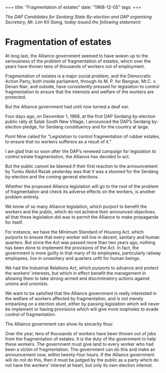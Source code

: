 +++ 
title: "Fragmentation of estates"
date: "1968-12-05"
tags:
+++

_The DAP Candidates for Serdang State By-election and DAP organising Secretary, Mr. Lim Kit Siang, today issued the following statement:_

# Fragmentation of estates

At long last, the Alliance government seemed to have woken up to the seriousness of the problem of fragmentation of estates, which over the years have thrown tens of thousands of workers out of employment.

Fragmentation of estates is a major social problem, and the Democratic Action Party, both inside parliament, through its M. P. for Bangsar, Mr.C. v. Devan Nair, and outside, have consistently pressed for legislation to control fragmentation to ensure that the interests and welfare of the workers are protected.</u>

But the Alliance government had until now turned a deaf ear. 

Four days ago, on December 1, 1968, at the first DAP Serdang by-election public rally at Salak South New Village, I announced the DAP’s Serdang by-election pledge, for Serdang constituency and for the country at large.

Point Nine called for “Legislation to control fragmentation of rubber estates, to ensure that no workers sufferers as a result of it.”

I am glad that so soon after the DAP’s renewed campaign for legislation to control estate fragmentation, the Alliance has decided to act.

But the public cannot be blamed if their first reaction to the announcement by Tunku Abdul Razak yesterday was that it was a stunned for the Serdang by-election and the coming general elections.

Whether the proposed Alliance legislation will go to the root of the problem of fragmentation and check its adverse effects on the workers, is another problem entirely.

We know of so many Alliance legislation, which purport to benefit the workers and the public, which do not achieve their announced objectives.  all that these legislation did was to permit the Alliance to make propaganda for itself.

For instance, we have the Minimum Standard of Housing Act, which purports to ensure that every worker will live in decent, sanitary and human quarters.  But since the Act was passed more than two years ago, nothing has been done to implement the provisions of the Act.  In fact, the government is more guilty in that many of its employees, particularly railway employees, live in unsanitary and quarters unfit for human beings.

We had the Industrial Relations Act, which purports to advance and protect the workers’ interests, but which in effect benefit the management in allowing them to take strong-armed and discriminatory actions against unions and unionists.

We want to be satisfied that the Alliance government is really interested in the welfare of workers affected by fragmentation, and is not merely embarking on a election stunt, either by passing legislation which will never be implement or having provisions which will give more loopholes to evade control of fragmentation.

The Alliance government can show its sincerity thus:

Over the year, tens of thousands of workers have been thrown out of jobs from the fragmentation of estates. It is the duty of the government to help these workers. The government must give land to every worker who had been a victim of fragmentation. The government can do this and make an announcement now, within twenty-four hours. If the Alliance government will do not do this, then it must be judged by the public as a party which do not have the workers’ interest at heart, but only its own election interest.
 
